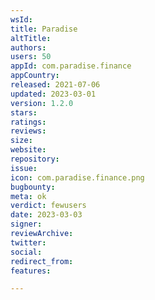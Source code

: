 ```yaml
---
wsId: 
title: Paradise
altTitle: 
authors: 
users: 50
appId: com.paradise.finance
appCountry: 
released: 2021-07-06
updated: 2023-03-01
version: 1.2.0
stars: 
ratings: 
reviews: 
size: 
website: 
repository: 
issue: 
icon: com.paradise.finance.png
bugbounty: 
meta: ok
verdict: fewusers
date: 2023-03-03
signer: 
reviewArchive: 
twitter: 
social: 
redirect_from: 
features: 

---
```


